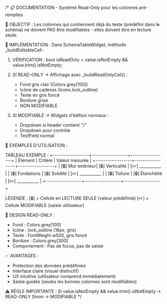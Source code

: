 /*
📋 DOCUMENTATION - Système Read-Only pour les colonnes pré-remplies

🎯 OBJECTIF :
Les colonnes qui contiennent déjà du texte (prédéfini dans le schéma) 
ne doivent PAS être modifiables - elles doivent être en lecture seule.

🔧 IMPLÉMENTATION :
Dans SchemaTableWidget, méthode _buildEditableCell :

1. VÉRIFICATION :
   bool isReadOnly = value.isNotEmpty && value.trim().isNotEmpty;

2. SI READ-ONLY → Affichage avec _buildReadOnlyCell() :
   - Fond gris clair (Colors.grey[100])
   - Icône de cadenas (Icons.lock_outline)
   - Texte en gris foncé
   - Bordure grise
   - NON MODIFIABLE

3. SI MODIFIABLE → Widgets d'édition normaux :
   - Dropdown si header contient "/"
   - Dropdown pour contrôle
   - TextField normal

📱 EXEMPLES D'UTILISATION :

TABLEAU EXEMPLE :
+------------------+------------------+------------------+
| Élément          | Critère          | Valeur mesurée   |
+------------------+------------------+------------------+
| [🔒] Mur extérieur| [🔒] Verticalité | [✏️] ___________  |
| [🔒] Fondations   | [🔒] Solidité    | [✏️] ___________  |
| [🔒] Toiture      | [🔒] Étanchéité  | [✏️] ___________  |
+------------------+------------------+------------------+

LÉGENDE :
[🔒] = Cellule en LECTURE SEULE (valeur prédéfinie)
[✏️] = Cellule MODIFIABLE (saisie utilisateur)

🎨 DESIGN READ-ONLY :
- Fond : Colors.grey[100]
- Icône : lock_outline (16px, gris)
- Texte : FontWeight.w500, gris foncé
- Bordure : Colors.grey[300]
- Comportement : Pas de focus, pas de saisie

✅ AVANTAGES :
- Protection des données prédéfinies
- Interface claire (visuel distinctif)
- UX intuitive (utilisateur comprend immédiatement)
- Saisie guidée (seules les bonnes colonnes sont modifiables)

⚠️ RÈGLE IMPORTANTE :
Si value.isNotEmpty && value.trim().isNotEmpty → READ-ONLY
Sinon → MODIFIABLE
*/
